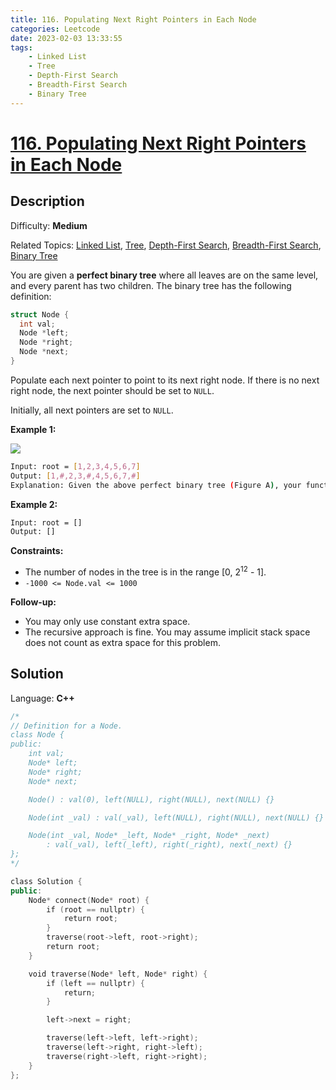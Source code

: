 ```yaml
---
title: 116. Populating Next Right Pointers in Each Node
categories: Leetcode
date: 2023-02-03 13:33:55
tags:
    - Linked List
    - Tree
    - Depth-First Search
    - Breadth-First Search
    - Binary Tree
---
```


# [116\. Populating Next Right Pointers in Each Node](https://leetcode.com/problems/populating-next-right-pointers-in-each-node/)

## Description

Difficulty: **Medium**

Related Topics: [Linked List](https://leetcode.com/tag/linked-list/), [Tree](https://leetcode.com/tag/tree/), [Depth-First Search](https://leetcode.com/tag/depth-first-search/), [Breadth-First Search](https://leetcode.com/tag/breadth-first-search/), [Binary Tree](https://leetcode.com/tag/binary-tree/)

You are given a **perfect binary tree** where all leaves are on the same level, and every parent has two children. The binary tree has the following definition:

```C++
struct Node {
  int val;
  Node *left;
  Node *right;
  Node *next;
}
```

Populate each next pointer to point to its next right node. If there is no next right node, the next pointer should be set to `NULL`.

Initially, all next pointers are set to `NULL`.

**Example 1:**

![](https://assets.leetcode.com/uploads/2019/02/14/116_sample.png)

```bash
Input: root = [1,2,3,4,5,6,7]
Output: [1,#,2,3,#,4,5,6,7,#]
Explanation: Given the above perfect binary tree (Figure A), your function should populate each next pointer to point to its next right node, just like in Figure B. The serialized output is in level order as connected by the next pointers, with '#' signifying the end of each level.
```

**Example 2:**

```bash
Input: root = []
Output: []
```

**Constraints:**

* The number of nodes in the tree is in the range [0, 2<sup>12</sup> - 1].
* `-1000 <= Node.val <= 1000`

**Follow-up:**

* You may only use constant extra space.
* The recursive approach is fine. You may assume implicit stack space does not count as extra space for this problem.

## Solution

Language: **C++**

```C++
/*
// Definition for a Node.
class Node {
public:
    int val;
    Node* left;
    Node* right;
    Node* next;

    Node() : val(0), left(NULL), right(NULL), next(NULL) {}

    Node(int _val) : val(_val), left(NULL), right(NULL), next(NULL) {}

    Node(int _val, Node* _left, Node* _right, Node* _next)
        : val(_val), left(_left), right(_right), next(_next) {}
};
*/

class Solution {
public:
    Node* connect(Node* root) {
        if (root == nullptr) {
            return root;
        }
        traverse(root->left, root->right);
        return root;
    }

    void traverse(Node* left, Node* right) {
        if (left == nullptr) {
            return;
        }

        left->next = right;

        traverse(left->left, left->right);
        traverse(left->right, right->left);
        traverse(right->left, right->right);
    }
};
```
